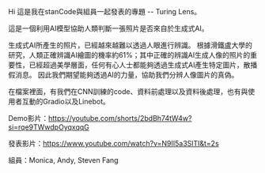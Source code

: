 Hi 這是我在stanCode與組員一起發表的專題 -- Turing Lens。

這是一個利用AI模型協助人類判斷一張照片是否來自於生成式AI。

生成式AI所產生的照片，已經越來越難以透過人眼進行辨識。
根據滑鐵盧大學的研究，人類正確辨識AI繪圖的機率約61%；其中正確的辨識AI生成人像的照片的重要性，已經超過美學層面，任何有心人士都能夠透過生成式AI產生特定圖片，散播假消息。
因此我們期望能夠透過AI的力量，協助我們分辨人像圖片的真偽。

在檔案裡面，有我們在CNN訓練的code、資料前處理以及資料後處理，也有與使用者互動的Gradio以及Linebot。

Demo影片：https://youtube.com/shorts/2bdBh74tW4w?si=rqe9TWwdpOyqxqqG

發表影片：https://www.youtube.com/watch?v=N9II5a3SlTI&t=2s

組員：Monica, Andy, Steven Fang
